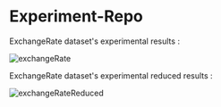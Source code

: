 # Experiment-Repo


ExchangeRate dataset's experimental results :

![exchangeRate](https://user-images.githubusercontent.com/61948300/169159437-444e1b43-cf5c-4fcf-892c-1960fc36db17.png)


ExchangeRate dataset's experimental reduced results : 

![exchangeRateReduced](https://user-images.githubusercontent.com/61948300/169159447-65acb49d-a6b5-4e34-a7fd-153ab95c75f4.png)

